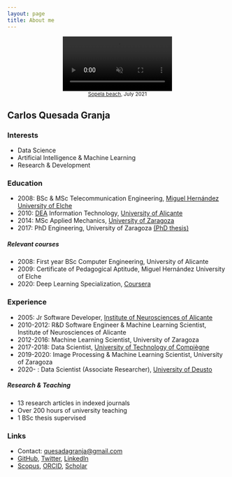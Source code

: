 ```yaml
---
layout: page
title: About me
---
```

<center>
  <video autoplay loop muted playsinline disableRemotePlayback x-webkit-airplay="deny" disablePictureInPicture style="width: 250px; padding: 0px; transform: rotate(0deg); margin: 0em auto;">
    <source src="/img/about/me.mp4" type="video/mp4" />
  </video>
</center>
<center><small><a href="https://www.openstreetmap.org/#map=16/43.3830/-3.0075">Sopela beach</a>, July 2021</small></center>

## Carlos Quesada Granja

### Interests
* Data Science
* Artificial Intelligence & Machine Learning
* Research & Development

### Education
* 2008: BSc & MSc Telecommunication Engineering, [Miguel Hernández University of Elche](https://umh.es/)
* 2010: [DEA](https://en.wikipedia.org/wiki/Master_of_Advanced_Studies) Information Technology, [University of Alicante](https://www.ua.es/)
* 2014: MSc Applied Mechanics, [University of Zaragoza](http://www.unizar.es/)
* 2017: PhD Engineering, University of Zaragoza [(PhD thesis)](https://zaguan.unizar.es/record/59996/files/TESIS-2017-017.pdf)

##### Relevant courses
* 2008: First year BSc Computer Engineering, University of Alicante
* 2009: Certificate of Pedagogical Aptitude, Miguel Hernández University of Elche
* 2020: Deep Learning Specialization, [Coursera](http://coursera.org/verify/specialization/7VW4YHQ3K936)

### Experience
* 2005: Jr Software Developer, [Institute of Neurosciences of Alicante](http://in.umh-csic.es/)
* 2010-2012: R&D Software Engineer & Machine Learning Scientist, Institute of Neurosciences of Alicante
* 2012-2016: Machine Learning Scientist, University of Zaragoza
* 2017-2018: Data Scientist, [University of Technology of Compiègne](https://www.utc.fr/)
* 2019-2020: Image Processing & Machine Learning Scientist, University of Zaragoza
* 2020- : Data Scientist (Associate Researcher), [University of Deusto](https://www.deusto.es/)

##### Research & Teaching
* 13 research articles in indexed journals
* Over 200 hours of university teaching
* 1 BSc thesis supervised

### Links
* Contact: quesadagranja@gmail.com
*  [GitHub](https://github.com/quesadagranja),
[Twitter](https://twitter.com/quesadagranja),
[LinkedIn](https://www.linkedin.com/in/quesadagranja/)
* [Scopus](https://www.scopus.com/authid/detail.uri?authorId=56411773600), 
[ORCID](https://orcid.org/0000-0003-3294-8093), 
[Scholar](https://scholar.google.es/citations?user=SBIFQqYAAAAJ)
